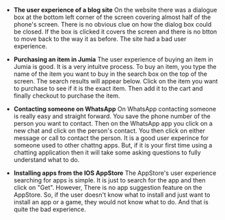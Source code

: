 * __The user experience of a blog site__ 
On the website there was a dialogue box at the bottom left corner of the screen covering almost half of the phone's screen. There is no obvious clue on how the dialog box could be closed. If the box is clicked it covers the screen and there is no btton to move back to the way it as before. The site had a bad user experience.

* __Purchasing an item in Jumia__
The user experience of buying an item in Jumia is good. It is a very intuitve process. To buy an item, you type the name of the item you want to buy in the search box on the top of the screen. The search results will appear below. Click on the item you want to purchase to see if it is the exact item. Then add it to the cart and finally checkout to purchase the item.

* __Contacting someone on WhatsApp__
On WhatsApp contacting someone is really easy and straight forward. You save the phone number of the person you want to contact. Then on the WhatsApp app you click on a new chat and click on the person's contact. You then click on either message or call to contact the person. It is a good user experince for someone used to other chattng apps. But, if it is your first time using a chatting application then it will take some asking questions to fully understand what to do. 

* __Installing apps from the IOS AppStore__
The AppStore's user experience searching for apps is simple. It is just to search for the app and then click on "Get". However, There is no app suggestion feature on the AppStore. So, if the user doesn't know what to install and just want to install an app or a game, they would not know what to do. And that is quite the bad experience.
